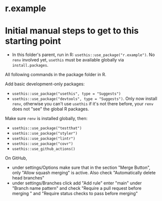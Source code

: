# r.example


# Initial manual steps to get to this starting point

- In this folder's parent, run in R: `usethis::use_package("r.example")`. No `renv` involved yet, `usethis` must be available globally via `install.packages`.

All following commands in the package folder in R.

Add basic development-only packages:
    
- `usethis::use_package("usethis", type = "Suggests")`
- `usethis::use_package("devtools", type = "Suggests")`. Only now install `renv`, otherwise you can't use `usethis` if it's not there before, your `renv` does not "see" the global R packages. 

Make sure `renv` is installed globally, then:

- `usethis::use_package("testthat")`
- `usethis::use_package("styler")`
- `usethis::use_package("lintr")`
- `usethis::use_package("covr")`
- `usethis::use_github_actions()`

On GitHub, 
- under settings/Options make sure that in the section "Merge Button", only "Allow squash merging" is active. Also check "Automatically delete head branches"
- under settings/Branches click add "Add rule" enter "main" under "Branch name pattern" and check "Require a pull request before merging " and "Require status checks to pass before merging"

